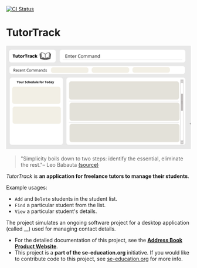 [![CI Status](https://github.com/se-edu/addressbook-level3/workflows/Java%20CI/badge.svg)](https://github.com/se-edu/addressbook-level3/actions)

# TutorTrack

![Ui](docs/images/Ui.png)

> "Simplicity boils down to two steps: identify the essential, eliminate the rest."– Leo Babauta [(source)](https://dansilvestre.com/productivity-quotes/)

_TutorTrack_ is **an application for freelance tutors to manage their students**.<br>

Example usages:
  * `Add` and `Delete` students in the student list.
  * `Find` a particular student from the list.
  * `View` a particular student's details.

The project simulates an ongoing software project for a desktop application (called __) used for managing contact details.
* For the detailed documentation of this project, see the **[Address Book Product Website](https://se-education.org/addressbook-level3)**.
* This project is a **part of the se-education.org** initiative. If you would like to contribute code to this project, see [se-education.org](https://se-education.org#https://se-education.org/#contributing) for more info.
